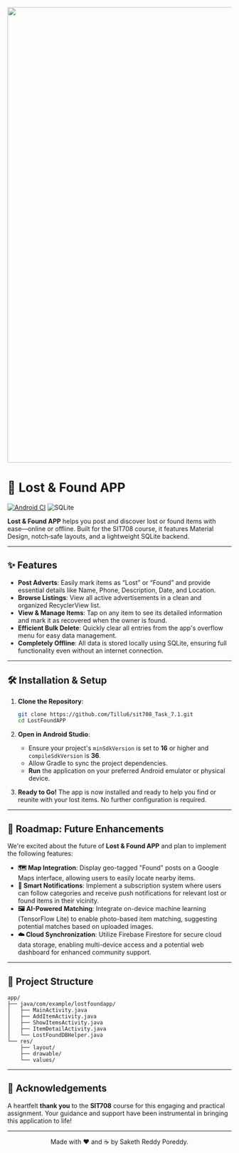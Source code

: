 <p align="center">
  <img width="1536" height="1024" alt="image" src="https://github.com/user-attachments/assets/19f328d9-654d-481b-9254-062ae7b4f90d" />
</p>

# 🚀 Lost & Found APP

[![Android CI](https://img.shields.io/badge/Android-16.0%2B-green.svg)](https://developer.android.com/)
<img src="https://img.shields.io/badge/SQLite-Embedded-blue.svg" alt="SQLite">

**Lost & Found APP** helps you post and discover lost or found items with ease—online or offline. Built for the SIT708 course, it features Material Design, notch‑safe layouts, and a lightweight SQLite backend.


---

## ✨ Features

* **Post Adverts**: Easily mark items as “Lost” or “Found” and provide essential details like Name, Phone, Description, Date, and Location.
* **Browse Listings**: View all active advertisements in a clean and organized RecyclerView list.
* **View & Manage Items**: Tap on any item to see its detailed information and mark it as recovered when the owner is found.
* **Efficient Bulk Delete**: Quickly clear all entries from the app's overflow menu for easy data management.
* **Completely Offline**: All data is stored locally using SQLite, ensuring full functionality even without an internet connection.

---

## 🛠️ Installation & Setup

1.  **Clone the Repository**:
    ```bash
    git clone https://github.com/Tillu6/sit708_Task_7.1.git
    cd LostFoundAPP
    ```

2.  **Open in Android Studio**:
    * Ensure your project's `minSdkVersion` is set to **16** or higher and `compileSdkVersion` is **36**.
    * Allow Gradle to sync the project dependencies.
    * **Run** the application on your preferred Android emulator or physical device.

3.  **Ready to Go!**
    The app is now installed and ready to help you find or reunite with your lost items. No further configuration is required.

---

## 🔮 Roadmap: Future Enhancements

We're excited about the future of **Lost & Found APP** and plan to implement the following features:

* **🗺️ Map Integration**: Display geo-tagged "Found" posts on a Google Maps interface, allowing users to easily locate nearby items.
* **🔔 Smart Notifications**: Implement a subscription system where users can follow categories and receive push notifications for relevant lost or found items in their vicinity.
* **🖼️ AI-Powered Matching**: Integrate on-device machine learning (TensorFlow Lite) to enable photo-based item matching, suggesting potential matches based on uploaded images.
* **☁️ Cloud Synchronization**: Utilize Firebase Firestore for secure cloud data storage, enabling multi-device access and a potential web dashboard for enhanced community support.

---

## 📂 Project Structure

```
app/
├── java/com/example/lostfoundapp/
│   ├── MainActivity.java
│   ├── AddItemActivity.java
│   ├── ShowItemsActivity.java
│   ├── ItemDetailActivity.java
│   └── LostFoundDBHelper.java
└── res/
    ├── layout/
    ├── drawable/
    └── values/
```

---

## 🙏 Acknowledgements

A heartfelt **thank you** to the **SIT708** course for this engaging and practical assignment. Your guidance and support have been instrumental in bringing this application to life!

---

<p align="center">
Made with ❤️ and ☕ by Saketh Reddy Poreddy.
</p>
